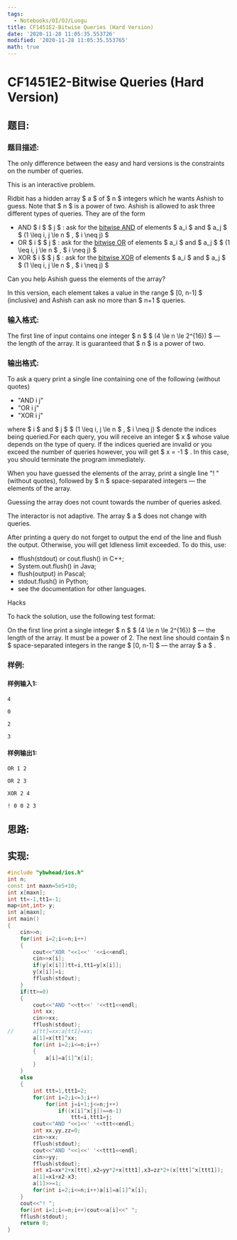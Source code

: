```yaml
---
tags: 
  - Notebooks/OI/OJ/Luogu
title: CF1451E2-Bitwise Queries (Hard Version)
date: '2020-11-28 11:05:35.553726'
modified: '2020-11-28 11:05:35.553765'
math: true
---
```

# CF1451E2-Bitwise Queries (Hard Version)
## 题目:
### 题目描述:
The only difference between the easy and hard versions is the constraints on the number of queries.

This is an interactive problem.

Ridbit has a hidden array $ a $ of $ n $ integers which he wants Ashish to guess. Note that $ n $ is a power of two. Ashish is allowed to ask three different types of queries. They are of the form

- AND $ i $ $ j $ : ask for the [bitwise AND](https://en.wikipedia.org/wiki/Bitwise_operation#AND) of elements $ a_i $ and $ a_j $ $ (1 \leq i, j \le n $ , $ i \neq j) $
- OR $ i $ $ j $ : ask for the [bitwise OR](https://en.wikipedia.org/wiki/Bitwise_operation#OR) of elements $ a_i $ and $ a_j $ $ (1 \leq i, j \le n $ , $ i \neq j) $
- XOR $ i $ $ j $ : ask for the [bitwise XOR](https://en.wikipedia.org/wiki/Bitwise_operation#XOR) of elements $ a_i $ and $ a_j $ $ (1 \leq i, j \le n $ , $ i \neq j) $

Can you help Ashish guess the elements of the array?

In this version, each element takes a value in the range $ [0, n-1] $ (inclusive) and Ashish can ask no more than $ n+1 $ queries.
### 输入格式:
The first line of input contains one integer $ n $ $ (4 \le n \le 2^{16}) $ — the length of the array. It is guaranteed that $ n $ is a power of two.
### 输出格式:
To ask a query print a single line containing one of the following (without quotes)

- "AND i j"
- "OR i j"
- "XOR i j"

 where $ i $ and $ j $ $ (1 \leq i, j \le n $ , $ i \neq j) $ denote the indices being queried.For each query, you will receive an integer $ x $ whose value depends on the type of query. If the indices queried are invalid or you exceed the number of queries however, you will get $ x = -1 $ . In this case, you should terminate the program immediately.

When you have guessed the elements of the array, print a single line "! " (without quotes), followed by $ n $ space-separated integers — the elements of the array.

Guessing the array does not count towards the number of queries asked.

The interactor is not adaptive. The array $ a $ does not change with queries.

After printing a query do not forget to output the end of the line and flush the output. Otherwise, you will get Idleness limit exceeded. To do this, use:

- fflush(stdout) or cout.flush() in C++;
- System.out.flush() in Java;
- flush(output) in Pascal;
- stdout.flush() in Python;
- see the documentation for other languages.

Hacks

To hack the solution, use the following test format:

On the first line print a single integer $ n $ $ (4 \le n \le 2^{16}) $ — the length of the array. It must be a power of 2. The next line should contain $ n $ space-separated integers in the range $ [0, n-1] $ — the array $ a $ .
### 样例:
#### 样例输入1:
```
4

0

2

3
```
#### 样例输出1:
```
OR 1 2

OR 2 3

XOR 2 4

! 0 0 2 3
```
## 思路:

## 实现:
```cpp
#include "ybwhead/ios.h"
int n;
const int maxn=5e5+10;
int x[maxn];
int tt=-1,tt1=-1;
map<int,int> y;
int a[maxn];
int main()
{
	cin>>n;
	for(int i=2;i<=n;i++)
	{
		cout<<"XOR "<<1<<' '<<i<<endl;
		cin>>x[i];
		if(y[x[i]])tt=i,tt1=y[x[i]];
		y[x[i]]=i;
		fflush(stdout);
	}
	if(tt>=0)
	{
		cout<<"AND "<<tt<<' '<<tt1<<endl;
		int xx;
		cin>>xx;
		fflush(stdout);
//		a[tt]=xx;a[tt1]=xx;
		a[1]=x[tt]^xx;
		for(int i=2;i<=n;i++)
		{
			a[i]=a[1]^x[i];
		}
	}
	else
	{
		int ttt=1,ttt1=2;
		for(int i=2;i<=3;i++)
			for(int j=i+1;j<=n;j++)
				if((x[i]^x[j])==n-1)
					ttt=i,ttt1=j;
		cout<<"AND "<<1<<' '<<ttt<<endl;
		int xx,yy,zz=0;
		cin>>xx;
		fflush(stdout);
		cout<<"AND "<<1<<' '<<ttt1<<endl;
		cin>>yy;
		fflush(stdout);
		int x1=xx*2+x[ttt],x2=yy*2+x[ttt1],x3=zz*2+(x[ttt]^x[ttt1]);
		a[1]=x1+x2-x3;
		a[1]>>=1;
		for(int i=2;i<=n;i++)a[i]=a[1]^x[i];
	}
	cout<<"! ";
	for(int i=1;i<=n;i++)cout<<a[i]<<" ";
	fflush(stdout);
	return 0;
}

```
